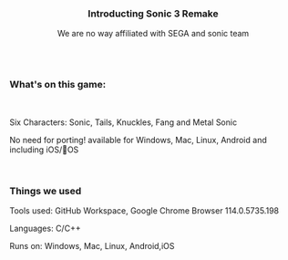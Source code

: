 <!-- Introducing SONIC 3 Remake I'm no way affiliated with SEGA or Sonic Team -->

<h3 align="center">Introducting Sonic 3 Remake</h3>
<p align="center"> We are no way affiliated with SEGA and sonic team</p>
<br>
<br>
<h3>What's on this game:</h3>
<br>
<p> Six Characters: Sonic, Tails, Knuckles, Fang and Metal Sonic</p>
<p>No need for porting! available for Windows, Mac, Linux, Android and including iOS/OS</p>
<br>
<h3> Things we used </h3>
<p>
  <p>Tools used: GitHub Workspace, Google Chrome Browser 114.0.5735.198</p>
  <p> Languages: C/C++</p>
  <p>Runs on: Windows, Mac, Linux, Android,iOS</p>
</p>
